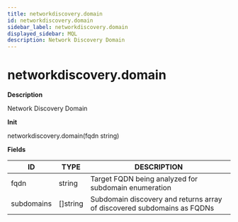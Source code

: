 ```yaml
---
title: networkdiscovery.domain
id: networkdiscovery.domain
sidebar_label: networkdiscovery.domain
displayed_sidebar: MQL
description: Network Discovery Domain
---
```


# networkdiscovery.domain

**Description**

Network Discovery Domain

**Init**

networkdiscovery.domain(fqdn string)

**Fields**

| ID         | TYPE             | DESCRIPTION                                                             |
| ---------- | ---------------- | ----------------------------------------------------------------------- |
| fqdn       | string           | Target FQDN being analyzed for subdomain enumeration                    |
| subdomains | &#91;&#93;string | Subdomain discovery and returns array of discovered subdomains as FQDNs |
